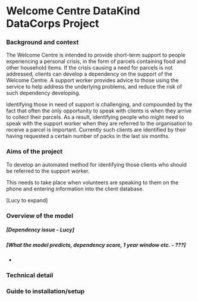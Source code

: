 # Welcome Centre DataKind DataCorps Project

### Background and context

The Welcome Centre is intended to provide short-term support to people experiencing a personal crisis, in the form of parcels containing food and other household items. If the crisis causing a need for parcels is not addressed, clients can develop a dependency on the support of the Welcome Centre. A support worker provides advice to those using the service to help address the underlying problems, and reduce the risk of such dependency developing.

Identifying those in need of support is challenging, and compounded by the fact that often the only opportunity to speak with clients is when they arrive to collect their parcels. As a result, identifying people who might need to speak with the support worker when they are referred to the organisation to receive a parcel is important. Currently such clients are identified by their having requested a certain number of packs in the last six months.

### Aims of the project

To develop an automated method for identifying those clients who should be referred to the support worker. 

This needs to take place when volunteers are speaking to them on the phone and entering information into the client database. 

[Lucy to expand]

### Overview of the model

##### [Dependency issue - Lucy]
##### [What the model predicts, dependency score, 1 year window etc. - ???]
* 

### Technical detail

### Guide to installation/setup
